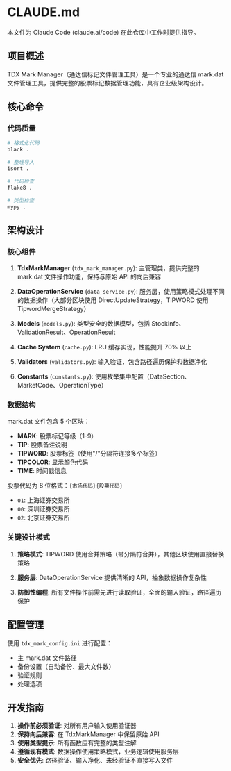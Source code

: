 # CLAUDE.md

本文件为 Claude Code (claude.ai/code) 在此仓库中工作时提供指导。

## 项目概述

TDX Mark Manager（通达信标记文件管理工具）是一个专业的通达信 mark.dat 文件管理工具，提供完整的股票标记数据管理功能，具有企业级架构设计。

## 核心命令

### 代码质量
```bash
# 格式化代码
black .

# 整理导入
isort .

# 代码检查
flake8 .

# 类型检查
mypy .
```

## 架构设计

### 核心组件

1. **TdxMarkManager** (`tdx_mark_manager.py`): 主管理类，提供完整的 mark.dat 文件操作功能，保持与原始 API 的向后兼容

2. **DataOperationService** (`data_service.py`): 服务层，使用策略模式处理不同的数据操作（大部分区块使用 DirectUpdateStrategy，TIPWORD 使用 TipwordMergeStrategy）

3. **Models** (`models.py`): 类型安全的数据模型，包括 StockInfo、ValidationResult、OperationResult

4. **Cache System** (`cache.py`): LRU 缓存实现，性能提升 70% 以上

5. **Validators** (`validators.py`): 输入验证，包含路径遍历保护和数据净化

6. **Constants** (`constants.py`): 使用枚举集中配置（DataSection、MarketCode、OperationType）

### 数据结构

mark.dat 文件包含 5 个区块：
- **MARK**: 股票标记等级（1-9）
- **TIP**: 股票备注说明
- **TIPWORD**: 股票标签（使用"/"分隔符连接多个标签）
- **TIPCOLOR**: 显示颜色代码
- **TIME**: 时间戳信息

股票代码为 8 位格式：`{市场代码}{股票代码}`
- `01`: 上海证券交易所
- `00`: 深圳证券交易所
- `02`: 北京证券交易所

### 关键设计模式

1. **策略模式**: TIPWORD 使用合并策略（带分隔符合并），其他区块使用直接替换策略

2. **服务层**: DataOperationService 提供清晰的 API，抽象数据操作复杂性

3. **防御性编程**: 所有文件操作前需先进行读取验证，全面的输入验证，路径遍历保护

## 配置管理

使用 `tdx_mark_config.ini` 进行配置：
- 主 mark.dat 文件路径
- 备份设置（自动备份、最大文件数）
- 验证规则
- 处理选项

## 开发指南

1. **操作前必须验证**: 对所有用户输入使用验证器
2. **保持向后兼容**: 在 TdxMarkManager 中保留原始 API
3. **使用类型提示**: 所有函数应有完整的类型注解
4. **遵循现有模式**: 数据操作使用策略模式，业务逻辑使用服务层
5. **安全优先**: 路径验证、输入净化、未经验证不直接写入文件